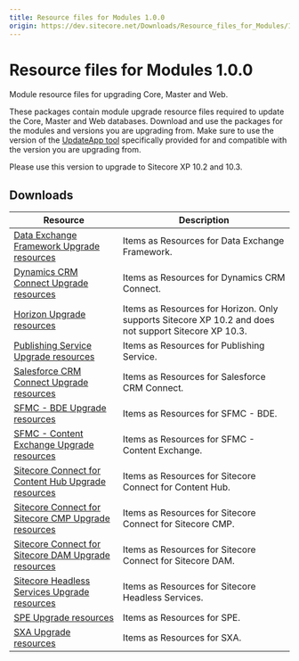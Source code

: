 ```yaml
---
title: Resource files for Modules 1.0.0
origin: https://dev.sitecore.net/Downloads/Resource_files_for_Modules/1x/Resource_files_for_Modules_100.aspx
---
```


# Resource files for Modules 1.0.0

Module resource files for upgrading Core, Master and Web.

These packages contain module upgrade resource files required to update the Core, Master and Web databases. Download and use the packages for the modules and versions you are upgrading from. Make sure to use the version of the [UpdateApp tool](/downloads/Sitecore_UpdateApp_Tool) specifically provided for and compatible with the version you are upgrading from.

  <Alert variant='warning' mb={4}>
    <AlertIcon />
    Please use this version to upgrade to Sitecore XP 10.2 and 10.3. 
  </Alert>
  

## Downloads

 | Resource | Description |
 | --- | --- |
 | [Data Exchange Framework Upgrade resources](https://sitecoredev.azureedge.net/~/media/F4A60DFF2B954BCA9BDD185C3A20A41D.ashx?date=20211101T142057) | Items as Resources for Data Exchange Framework. |
 | [Dynamics CRM Connect Upgrade resources](https://sitecoredev.azureedge.net/~/media/C352F9201F0748698C9E904A94DFCCE0.ashx?date=20211101T142057) | Items as Resources for Dynamics CRM Connect. |
 | [Horizon Upgrade resources](https://sitecoredev.azureedge.net/~/media/08EA4892C4694A6B9B63D963640EAE42.ashx?date=20211101T142057) | Items as Resources for Horizon. Only supports Sitecore XP 10.2 and does not support Sitecore XP 10.3. |
 | [Publishing Service Upgrade resources](https://sitecoredev.azureedge.net/~/media/BD335ED02AD44CCE95CC4A94E1B44E34.ashx?date=20211101T142057) | Items as Resources for Publishing Service. |
 | [Salesforce CRM Connect Upgrade resources](https://sitecoredev.azureedge.net/~/media/C253FCCAB6E74FB8960F9223331B78DE.ashx?date=20211101T142058) | Items as Resources for Salesforce CRM Connect. |
 | [SFMC - BDE Upgrade resources](https://sitecoredev.azureedge.net/~/media/7B4BC4420D9D4C8FBDFE78D2BDFC09B4.ashx?date=20211101T142058) | Items as Resources for SFMC - BDE. |
 | [SFMC - Content Exchange Upgrade resources](https://sitecoredev.azureedge.net/~/media/4EA618B6717841B5B1CFC722A81E5722.ashx?date=20211101T142058) | Items as Resources for SFMC - Content Exchange. |
 | [Sitecore Connect for Content Hub Upgrade resources](https://sitecoredev.azureedge.net/~/media/5C41C0DAC92548FA9B036D30DB76AFE8.ashx?date=20211101T142219) | Items as Resources for Sitecore Connect for Content Hub. |
 | [Sitecore Connect for Sitecore CMP Upgrade resources](https://sitecoredev.azureedge.net/~/media/5B5FB742E6FC4F9E87F4AC4884E4F9AA.ashx?date=20211101T142220) | Items as Resources for Sitecore Connect for Sitecore CMP. |
 | [Sitecore Connect for Sitecore DAM Upgrade resources](https://sitecoredev.azureedge.net/~/media/6AAD772260E94DD6A46017FC853151DF.ashx?date=20211101T142220) | Items as Resources for Sitecore Connect for Sitecore DAM. |
 | [Sitecore Headless Services Upgrade resources](https://sitecoredev.azureedge.net/~/media/BAB57439E2D242FE9085FB53E0AF1117.ashx?date=20211101T142220) | Items as Resources for Sitecore Headless Services. |
 | [SPE Upgrade resources](https://sitecoredev.azureedge.net/~/media/E8EE04A03741425595A10718C75F0E1F.ashx?date=20211101T142220) | Items as Resources for SPE. |
 | [SXA Upgrade resources](https://sitecoredev.azureedge.net/~/media/A650A8DDDEDD429ABD567DB095DA0816.ashx?date=20211101T142221) | Items as Resources for SXA. |